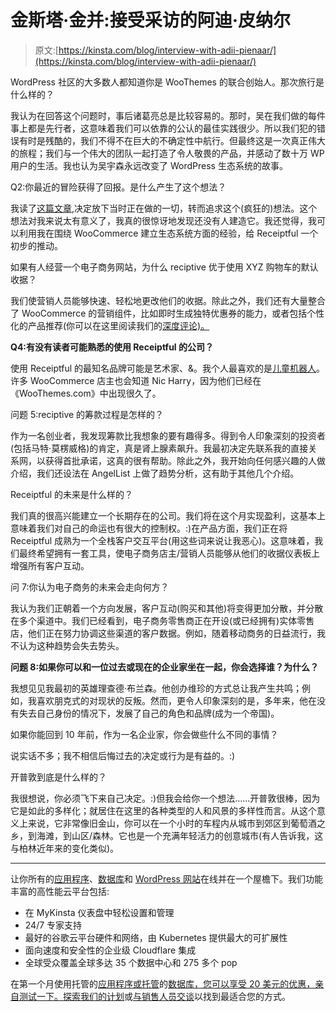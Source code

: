 # 金斯塔·金并:接受采访的阿迪·皮纳尔

> 原文:[https://kinsta.com/blog/interview-with-adii-pienaar/](https://kinsta.com/blog/interview-with-adii-pienaar/)

WordPress 社区的大多数人都知道你是 WooThemes 的联合创始人。那次旅行是什么样的？

我认为在回答这个问题时，事后诸葛亮总是比较容易的。那时，吴在我们做的每件事上都是先行者，这意味着我们可以依靠的公认的最佳实践很少。所以我们犯的错误有时是残酷的，我们不得不在巨大的不确定性中航行。但最终这是一次真正伟大的旅程；我们与一个伟大的团队一起打造了令人敬畏的产品，并感动了数十万 WP 用户的生活。我也认为吴宇森永远改变了 WordPress 生态系统的故事。

Q2:你最近的冒险获得了回报。是什么产生了这个想法？

我读了[这篇文章](http://www.getvero.com/resources/growth-hacking-with-email-receipts/),决定放下当时正在做的一切，转而追求这个(疯狂的)想法。这个想法对我来说太有意义了，我真的很惊讶地发现还没有人建造它。我还觉得，我可以利用我在围绕 WooCommerce 建立生态系统方面的经验，给 Receiptful 一个初步的推动。

如果有人经营一个电子商务网站，为什么 reciptive 优于使用 XYZ 购物车的默认收据？

我们使营销人员能够快速、轻松地更改他们的收据。除此之外，我们还有大量整合了 WooCommerce 的营销组件，比如即时生成独特优惠券的能力，或者包括个性化的产品推荐(你可以在这里阅读我们的[深度评论)。](https://kinsta.com/blog/woocommerce-tutorial/)

**Q4:有没有读者可能熟悉的使用 Receiptful 的公司？**

使用 Receiptful 的最知名品牌可能是艺术家、&。我个人最喜欢的是[儿童机器人](http://www.kidrobot.com/)。许多 WooCommerce 店主也会知道 Nic Harry，因为他们已经在《WooThemes.com》中出现很久了。

问题 5:reciptive 的筹款过程是怎样的？

作为一名创业者，我发现筹款比我想象的要有趣得多。得到令人印象深刻的投资者(包括马特·莫楞威格)的肯定，真是肾上腺素飙升。我最初决定先联系我的直接关系网，以获得首批承诺，这真的很有帮助。除此之外，我开始向任何感兴趣的人做介绍，我们还设法在 AngelList 上做了趋势分析，这有助于其他几个介绍。

Receiptful 的未来是什么样的？

我们真的很高兴能建立一个长期存在的公司。我们将在这个月实现盈利，这基本上意味着我们对自己的命运也有很大的控制权。:)在产品方面，我们正在将 Receiptful 成熟为一个全栈客户交互平台(用这些词来说让我恶心)。这意味着，我们最终希望拥有一套工具，使电子商务店主/营销人员能够从他们的收据仪表板上增强所有客户互动。

问 7:你认为电子商务的未来会走向何方？

我认为我们正朝着一个方向发展，客户互动(购买和其他)将变得更加分散，并分散在多个渠道中。我们已经看到，电子商务零售商正在开设(或已经拥有)实体零售店，他们正在努力协调这些渠道的客户数据。例如，随着移动商务的日益流行，我不认为这种趋势会失去势头。

**问题 8:如果你可以和一位过去或现在的企业家坐在一起，你会选择谁？为什么？**

我想见见我最初的英雄理查德·布兰森。他创办维珍的方式总让我产生共鸣；例如，我喜欢朋克式的对现状的反叛。然而，更令人印象深刻的是，多年来，他在没有失去自己身份的情况下，发展了自己的角色和品牌(成为一个帝国)。

如果你能回到 10 年前，作为一名企业家，你会做些什么不同的事情？

说实话不多；我不相信后悔过去的决定或行为是有益的。:)

开普敦到底是什么样的？

我很想说，你必须飞下来自己决定。:)但我会给你一个想法……开普敦很棒，因为它是如此的多样化；就居住在这里的各种类型的人和风景的多样性而言。从这个意义上来说，它非常像旧金山，你可以在一个小时的车程内从城市到郊区到葡萄酒之乡，到海滩，到山区/森林。它也是一个充满年轻活力的创意城市(有人告诉我，这与柏林近年来的变化类似)。

* * *

让你所有的[应用程序](https://kinsta.com/application-hosting/)、[数据库](https://kinsta.com/database-hosting/)和 [WordPress 网站](https://kinsta.com/wordpress-hosting/)在线并在一个屋檐下。我们功能丰富的高性能云平台包括:

*   在 MyKinsta 仪表盘中轻松设置和管理
*   24/7 专家支持
*   最好的谷歌云平台硬件和网络，由 Kubernetes 提供最大的可扩展性
*   面向速度和安全性的企业级 Cloudflare 集成
*   全球受众覆盖全球多达 35 个数据中心和 275 多个 pop

在第一个月使用托管的[应用程序或托管](https://kinsta.com/application-hosting/)的[数据库，您可以享受 20 美元的优惠，亲自测试一下。探索我们的](https://kinsta.com/database-hosting/)[计划](https://kinsta.com/plans/)或[与销售人员交谈](https://kinsta.com/contact-us/)以找到最适合您的方式。